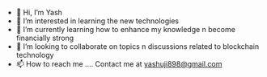 - 👋 Hi, I’m Yash
- 👀 I’m interested in learning the new technologies
- 🌱 I’m currently learning how to enhance my knowledge n become financially strong
- 💞️ I’m looking to collaborate on topics n discussions related to blockchain technology
- 📫 How to reach me .... Contact me at yashuji898@gmail.com

<!---
yashuji898/yashuji898 is a ✨ special ✨ repository because its `README.md` (this file) appears on your GitHub profile.
You can click the Preview link to take a look at your changes.
--->
